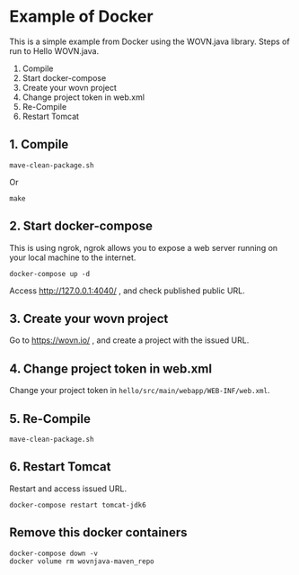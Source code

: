 # Example of Docker

This is a simple example from Docker using the WOVN.java library.
Steps of run to Hello WOVN.java.

1. Compile
2. Start docker-compose
3. Create your wovn project
4. Change project token in web.xml
5. Re-Compile
6. Restart Tomcat

## 1. Compile

```
mave-clean-package.sh
```

Or

```
make
```

## 2. Start docker-compose

This is using ngrok, ngrok allows you to expose a web server running on your local machine to the internet.

```
docker-compose up -d
```

Access http://127.0.0.1:4040/ , and check published public URL.

## 3. Create your wovn project

Go to https://wovn.io/ , and create a project with the issued URL.

## 4. Change project token in web.xml

Change your project token in `hello/src/main/webapp/WEB-INF/web.xml`.

## 5. Re-Compile

```
mave-clean-package.sh
```

## 6. Restart Tomcat

Restart and access issued URL.

```
docker-compose restart tomcat-jdk6
```

## Remove this docker containers

```
docker-compose down -v
docker volume rm wovnjava-maven_repo
```
